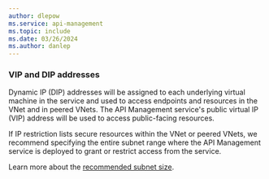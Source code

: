 ```yaml
---
author: dlepow
ms.service: api-management
ms.topic: include
ms.date: 03/26/2024
ms.author: danlep
---
```


### VIP and DIP addresses

Dynamic IP (DIP) addresses will be assigned to each underlying virtual machine in the service and used to access endpoints and resources in the VNet and in peered VNets. The API Management service's public virtual IP (VIP) address will be used to access public-facing resources. 

If IP restriction lists secure resources within the VNet or peered VNets, we recommend specifying the entire subnet range where the API Management service is deployed to grant or restrict access from the service.

Learn more about the [recommended subnet size](../articles/api-management/virtual-network-injection-resources.md#subnet-size).


